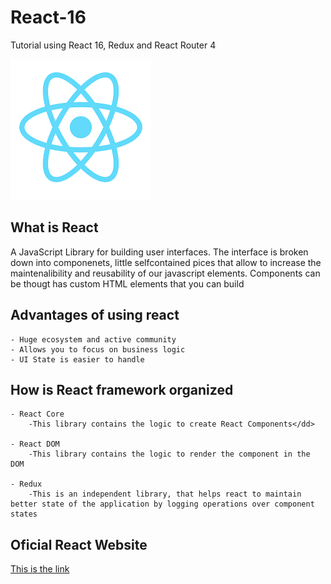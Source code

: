 # React-16
Tutorial using React 16, Redux and React Router 4

![React Logo](/Images/react_logo.png?raw=true "React Logo")

## What is React
<p>
A JavaScript Library for building user interfaces. The interface is broken down into componenets, little selfcontained pices that allow to increase the maintenalibility and reusability of our javascript elements. Components can be thougt has custom HTML elements that you can build
</p>

## Advantages of using react

    - Huge ecosystem and active community
    - Allows you to focus on business logic
    - UI State is easier to handle

## How is React framework organized 
<p>

    - React Core
        -This library contains the logic to create React Components</dd>

    - React DOM
        -This library contains the logic to render the component in the DOM

    - Redux
        -This is an independent library, that helps react to maintain better state of the application by logging operations over component states
</p>

## Oficial React Website
<p>
<a href="https://reactjs.org/">This is the link</a>
</p>